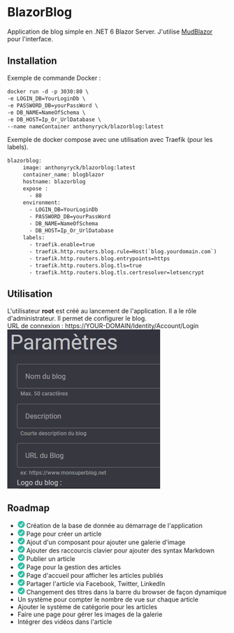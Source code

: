 # BlazorBlog
Application de blog simple en .NET 6 Blazor Server. J'utilise [MudBlazor](https://github.com/MudBlazor/MudBlazor/) pour l'interface.

## Installation

Exemple de commande Docker :   
```
docker run -d -p 3030:80 \
-e LOGIN_DB=YourLoginDb \
-e PASSWORD_DB=yourPassWord \
-e DB_NAME=NameOfSchema \
-e DB_HOST=Ip_Or_UrlDatabase \
--name nameContainer anthonyryck/blazorblog:latest
```

Exemple de docker compose avec une utilisation avec Traefik (pour les labels).
```
blazorblog:
     image: anthonyryck/blazorblog:latest
     container_name: blogblazor
     hostname: blazorblog
     expose :
       - 80
     environment:
       - LOGIN_DB=YourLoginDb
       - PASSWORD_DB=yourPassWord 
       - DB_NAME=NameOfSchema
       - DB_HOST=Ip_Or_UrlDatabase
     labels:
       - traefik.enable=true
       - traefik.http.routers.blog.rule=Host(`blog.yourdomain.com`)
       - traefik.http.routers.blog.entrypoints=https
       - traefik.http.routers.blog.tls=true
       - traefik.http.routers.blog.tls.certresolver=letsencrypt
```

## Utilisation
L'utilisateur **root** est créé au lancement de l'application. Il a le rôle d'administrateur. Il permet de configurer le blog.  
URL de connexion : https://YOUR-DOMAIN/Identity/Account/Login  
![Paramètre](https://github.com/AnthonyRyck/BlazorBlog/blob/main/ImgRessources/Parametres.png)  

## Roadmap
* ![check](https://github.com/AnthonyRyck/ctrl-alt-suppr/blob/main/ImgBlog/check.png) Création de la base de donnée au démarrage de l'application  
* ![check](https://github.com/AnthonyRyck/ctrl-alt-suppr/blob/main/ImgBlog/check.png) Page pour créer un article  
* ![check](https://github.com/AnthonyRyck/ctrl-alt-suppr/blob/main/ImgBlog/check.png) Ajout d'un composant pour ajouter une galerie d'image  
* ![check](https://github.com/AnthonyRyck/ctrl-alt-suppr/blob/main/ImgBlog/check.png) Ajouter des raccourcis clavier pour ajouter des syntax Markdown  
* ![check](https://github.com/AnthonyRyck/ctrl-alt-suppr/blob/main/ImgBlog/check.png) Publier un article  
* ![check](https://github.com/AnthonyRyck/ctrl-alt-suppr/blob/main/ImgBlog/check.png) Page pour la gestion des articles  
* ![check](https://github.com/AnthonyRyck/ctrl-alt-suppr/blob/main/ImgBlog/check.png) Page d'accueil pour afficher les articles publiés  
* ![check](https://github.com/AnthonyRyck/ctrl-alt-suppr/blob/main/ImgBlog/check.png) Partager l'article via Facebook, Twitter, LinkedIn  
* ![check](https://github.com/AnthonyRyck/ctrl-alt-suppr/blob/main/ImgBlog/check.png) Changement des titres dans la barre du browser de façon dynamique  
* Un système pour compter le nombre de vue sur chaque article  
* Ajouter le système de catégorie pour les articles  
* Faire une page pour gérer les images de la galerie  
* Intégrer des vidéos dans l'article  
